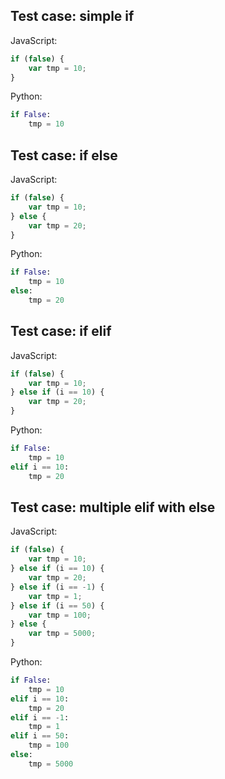 ## Test case: simple if
JavaScript:
```js
if (false) {
    var tmp = 10;
}
```

Python:
```py
if False:
    tmp = 10
```

## Test case: if else
JavaScript:
```js
if (false) {
    var tmp = 10;
} else {
    var tmp = 20;
}
```

Python:
```py
if False:
    tmp = 10
else:
    tmp = 20
```

## Test case: if elif
JavaScript:
```js
if (false) {
    var tmp = 10;
} else if (i == 10) {
    var tmp = 20;
}
```

Python:
```py
if False:
    tmp = 10
elif i == 10:
    tmp = 20
```

## Test case: multiple elif with else
JavaScript:
```js
if (false) {
    var tmp = 10;
} else if (i == 10) {
    var tmp = 20;
} else if (i == -1) {
    var tmp = 1;
} else if (i == 50) {
    var tmp = 100;
} else {
    var tmp = 5000;
}
```

Python:
```py
if False:
    tmp = 10
elif i == 10:
    tmp = 20
elif i == -1:
    tmp = 1
elif i == 50:
    tmp = 100
else:
    tmp = 5000
```
